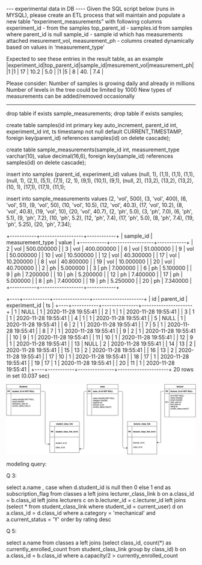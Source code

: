 --- experimental data in DB ----
Given the SQL script below (runs in MYSQL), 
please create an ETL process that will maintain and populate a new table “experiment_measurements” with following columns
experiment_id - from the samples 
top_parent_id - samples.id from samples where parent_id is null 
sample_id - sample id which has measurements attached 
mesurement_vol, measurement_ph - columns created dynamically based on values in ‘measurement_type’

Expected to see these entries in the result table, as an example
|experiment_id|top_parent_id|sample_id|mesurement_vol|measurement_ph|
|1            |1            | 17      | 10.2         | 5.0          |
|1            |5            | 8       | 40.          | 7.4          | 





Please consider:
Number of samples is growing daily and already in millions 
Number of levels in the tree could be limited by 1000
New types of measurements can be added/removed occasionally 

----------------------------------------
drop table if exists sample_measurements;
drop table if exists samples;

create table samples(id int primary key auto_increment, parent_id int, 
experiment_id int, ts timestamp not null default CURRENT_TIMESTAMP, 
foreign key(parent_id) references samples(id) on delete cascade);

create table sample_measurements(sample_id int, measurement_type varchar(10), value decimal(16,6), 
foreign key(sample_id) references samples(id) on delete cascade);

insert into samples  (parent_id, experiment_id) values
(null, 1), (1,1), (1,1), (1,1),
(null, 1), (2,1), (5,1), (7,1),
(2, 1), (9,1), (10,1), (9,1),
(null, 2), (13,2), (13,2), (13,2),
(10, 1), (17,1), (17,1), (11,1);

insert into sample_measurements values
(2, 'vol', 500), (3, 'vol', 400),
(6, 'vol', 51), (9, 'vol', 50),
(10, 'vol', 10.5), (12, 'vol', 40.3),
(17, 'vol', 10.2), (8, 'vol', 40.8),
(19, 'vol', 10), (20, 'vol', 40.7),
(2, 'ph', 5.0), (3, 'ph', 7.0),
(6, 'ph', 5.1), (9, 'ph', 7.2),
(10, 'ph', 5.2), (12, 'ph', 7.4),
(17, 'ph', 5.0), (8, 'ph', 7.4),
(19, 'ph', 5.25), (20, 'ph', 7.34);



+-----------+------------------+------------+
| sample_id | measurement_type | value      |
+-----------+------------------+------------+
|         2 | vol              | 500.000000 |
|         3 | vol              | 400.000000 |
|         6 | vol              |  51.000000 |
|         9 | vol              |  50.000000 |
|        10 | vol              |  10.500000 |
|        12 | vol              |  40.300000 |
|        17 | vol              |  10.200000 |
|         8 | vol              |  40.800000 |
|        19 | vol              |  10.000000 |
|        20 | vol              |  40.700000 |
|         2 | ph               |   5.000000 |
|         3 | ph               |   7.000000 |
|         6 | ph               |   5.100000 |
|         9 | ph               |   7.200000 |
|        10 | ph               |   5.200000 |
|        12 | ph               |   7.400000 |
|        17 | ph               |   5.000000 |
|         8 | ph               |   7.400000 |
|        19 | ph               |   5.250000 |
|        20 | ph               |   7.340000 |
+-----------+------------------+------------+


+----+-----------+---------------+---------------------+
| id | parent_id | experiment_id | ts                  |
+----+-----------+---------------+---------------------+
|  1 |      NULL |             1 | 2020-11-28 19:55:41 |
|  2 |         1 |             1 | 2020-11-28 19:55:41 |
|  3 |         1 |             1 | 2020-11-28 19:55:41 |
|  4 |         1 |             1 | 2020-11-28 19:55:41 |
|  5 |      NULL |             1 | 2020-11-28 19:55:41 |
|  6 |         2 |             1 | 2020-11-28 19:55:41 |
|  7 |         5 |             1 | 2020-11-28 19:55:41 |
|  8 |         7 |             1 | 2020-11-28 19:55:41 |
|  9 |         2 |             1 | 2020-11-28 19:55:41 |
| 10 |         9 |             1 | 2020-11-28 19:55:41 |
| 11 |        10 |             1 | 2020-11-28 19:55:41 |
| 12 |         9 |             1 | 2020-11-28 19:55:41 |
| 13 |      NULL |             2 | 2020-11-28 19:55:41 |
| 14 |        13 |             2 | 2020-11-28 19:55:41 |
| 15 |        13 |             2 | 2020-11-28 19:55:41 |
| 16 |        13 |             2 | 2020-11-28 19:55:41 |
| 17 |        10 |             1 | 2020-11-28 19:55:41 |
| 18 |        17 |             1 | 2020-11-28 19:55:41 |
| 19 |        17 |             1 | 2020-11-28 19:55:41 |
| 20 |        11 |             1 | 2020-11-28 19:55:41 |
+----+-----------+---------------+---------------------+
20 rows in set (0.037 sec)

![alt text](https://github.com/sunakshisaxena23/Ginkgo_coding_challenge/blob/main/ginkgo.jpg?raw=true)

modeling query:


Q 3:

select a.name , 
case when d.student_id is null then 0 else 1 end as subscription_flag
from classes a
left joins lecturer_class_link b on a.class_id = b.class_id
left joins lecturers c on b.lecturer_id = c.lecturer_id
left joins (select * from student_class_link where student_id = current_user) d on a.class_id = d.class_id
where a.category = 'mechanical' and a.current_status = 'Y'
order by rating desc


Q 5:

select a.name 
from classes a
left joins (select class_id, count(*) as currently_enrolled_count from student_class_link group by class_id) b on a.class_id = b.class_id
where a.capacity/2 > currently_enrolled_count
